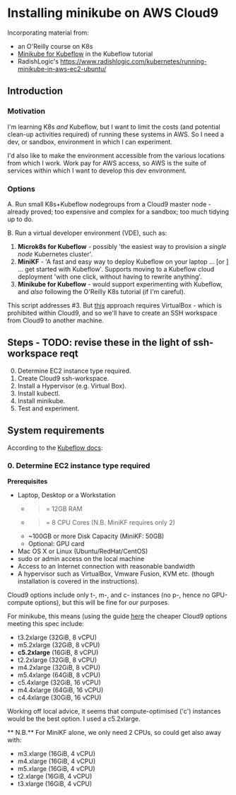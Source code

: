 # Installing minikube on AWS Cloud9 #

Incorporating material from:
- an O'Reilly course on K8s
- [Minikube for Kubeflow](https://www.kubeflow.org/docs/other-guides/virtual-dev/getting-started-minikube/) in the Kubeflow tutorial
- RadishLogic's https://www.radishlogic.com/kubernetes/running-minikube-in-aws-ec2-ubuntu/ 

## Introduction ##

### Motivation ###

I'm learning K8s *and* Kubeflow, but I want to limit the costs (and potential clean-up activities required) of running these systems in AWS.
So I need a dev, or sandbox, environment in which I can experiment.

I'd also like to make the environment accessible from the various locations from which I work. 
Work pay for AWS access, so AWS is the suite of services within which I want to develop this dev environment.

### Options ###

A. Run small K8s+Kubeflow nodegroups from a Cloud9 master node - already proved; too expensive and complex for a sandbox; too much tidying up to do.

B. Run a virtual developer environment (VDE), such as:
1. **Microk8s for Kubeflow** - possibly 'the easiest way to provision a *single node* Kubernetes cluster'.
2. **MiniKF** - 'A fast and easy way to deploy Kubeflow on your laptop ... [or ] ... get started with Kubeflow'. Supports moving to a Kubeflow cloud deployment 'with one click, without having to rewrite anything'.
3. **Minikube for Kubeflow** - would support experimenting with Kubeflow, and *also* following the O'Reilly K8s tutorial (if I'm careful).

This script addresses #3. But [this](https://www.kubeflow.org/docs/other-guides/virtual-dev/getting-started-minikube/) approach requires VirtualBox - which is prohibited within Cloud9, and so we'll have to create an SSH workspace from Cloud9 to another machine.


## Steps - TODO: revise these in the light of ssh-workspace reqt ##

0. Determine EC2 instance type required.
0. Create Cloud9 ssh-workspace.
0. Install a Hypervisor (e.g. Virtual Box).
0. Install kubectl.
0. Install minikube.
0. Test and experiment.

## System requirements ##

According to the [Kubeflow docs](https://www.kubeflow.org/docs/other-guides/virtual-dev/getting-started-minikube/):

### 0. Determine EC2 instance type required ###

**Prerequisites**
- Laptop, Desktop or a Workstation
  - >= 12GB RAM
  - >= 8 CPU Cores (N.B. MiniKF requires only 2)
  - ~100GB or more Disk Capacity (MiniKF: 50GB)
  - Optional: GPU card
- Mac OS X or Linux (Ubuntu/RedHat/CentOS)
- sudo or admin access on the local machine
- Access to an Internet connection with reasonable bandwidth
- A hypervisor such as VirtualBox, Vmware Fusion, KVM etc. (though installation is covered in the instructions).

Cloud9 options include only t-, m-, and c- instances (no p-, hence no GPU-compute options), but this will be fine for our purposes.

For minikube, this means (using the guide [here](https://www.ec2instances.info/?min_memory=12&min_vcpus=2&min_storage=50&region=eu-west-1) the cheaper Cloud9 options meeting this spec include:
- t3.2xlarge (32GiB, 8 vCPU)
- m5.2xlarge (32GiB, 8 vCPU)
- **c5.2xlarge** (16GiB, 8 vCPU) 
- t2.2xlarge (32GiB, 8 vCPU)
- m4.2xlarge (32GiB, 8 vCPU)
- m5.4xlarge (64GiB, 8 vCPU)
- c5.4xlarge (32GiB, 16 vCPU)
- m4.4xlarge (64GiB, 16 vCPU)
- c4.4xlarge (30GiB, 16 vCPU)

Working off local advice, it seems that compute-optimised ('c') instances would be the best option. 
I used a c5.2xlarge.

** N.B.** For MiniKF alone, we only need 2 CPUs, so could get also away with:
- m3.xlarge (16GiB, 4 vCPU)
- m4.xlarge (16GiB, 4 vCPU)
- m5.xlarge (16GiB, 4 vCPU)
- t2.xlarge (16GiB, 4 vCPU)
- t3.xlarge (16GiB, 4 vCPU)



